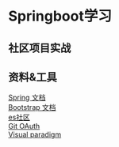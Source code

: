 # Springboot学习
## 社区项目实战

## 资料&工具

[Spring 文档](https://spring.io/guides)\
[Bootstrap 文档](https://v3.bootcss.com/)\
[es社区](https://elasticsearch.cn/)\
[Git OAuth](https://developer.github.com/apps/building-oauth-apps/)\
[Visual paradigm](https://www.visual-paradigm.com/cn/)